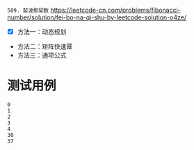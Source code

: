 
`509. 斐波那契数` https://leetcode-cn.com/problems/fibonacci-number/solution/fei-bo-na-qi-shu-by-leetcode-solution-o4ze/
- [x] 方法一：动态规划
- 方法二：矩阵快速幂
- 方法三：通项公式

# 测试用例

```
0
1
2
3
4
30
37
```

